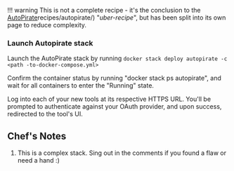 !!! warning
    This is not a complete recipe - it's the conclusion to the [AutoPirate](https://geek-cookbook.funkypenguin.co.nz/)recipes/autopirate/) "_uber-recipe_", but has been split into its own page to reduce complexity.

### Launch Autopirate stack

Launch the AutoPirate stack by running ```docker stack deploy autopirate -c <path -to-docker-compose.yml>```

Confirm the container status by running "docker stack ps autopirate", and wait for all containers to enter the "Running" state.

Log into each of your new tools at its respective HTTPS URL. You'll be prompted to authenticate against your OAuth provider, and upon success, redirected to the tool's UI.

## Chef's Notes 

1. This is a complex stack. Sing out in the comments if you found a flaw or need a hand :)